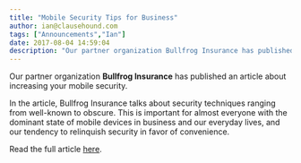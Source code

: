 ```yaml
---
title: "Mobile Security Tips for Business"
author: ian@clausehound.com
tags: ["Announcements","Ian"]
date: 2017-08-04 14:59:04
description: "Our partner organization Bullfrog Insurance has published an article about increasing your mobile security."
---
```




Our partner organization **Bullfrog Insurance** has published an article about increasing your mobile security.

In the article, Bullfrog Insurance talks about security techniques ranging from well-known to obscure. This is important for almost everyone with the dominant state of mobile devices in business and our everyday lives, and our tendency to relinquish security in favor of convenience.

Read the full article [here](http://bullfroginsurance.com/blog/mobile-security-tips-for-business/).
